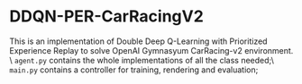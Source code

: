 # DDQN-PER-CarRacingV2

This is an implementation of Double Deep Q-Learning with Prioritized Experience Replay to solve OpenAI Gymnasyum CarRacing-v2 environment. \\
```agent.py``` contains the whole implementations of all the class needed;\\
```main.py``` contains a controller for training, rendering and evaluation;
